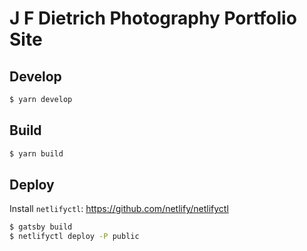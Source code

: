 # J F Dietrich Photography Portfolio Site

## Develop

```sh
$ yarn develop
```

## Build

```sh
$ yarn build
```

## Deploy

Install `netlifyctl`: https://github.com/netlify/netlifyctl

```sh
$ gatsby build
$ netlifyctl deploy -P public
```

